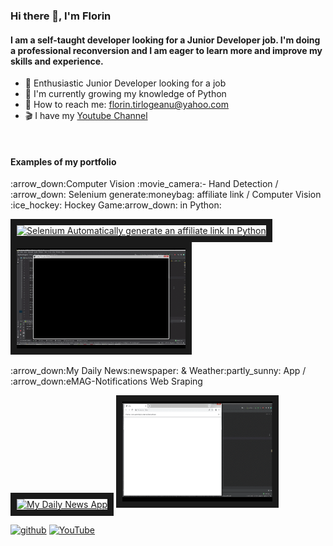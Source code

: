 ### Hi there 👋, I'm Florin
#### I am a self-taught developer looking for a Junior Developer job.   I'm doing a professional reconversion and I am eager to learn more and improve my skills and experience.

-  :eyes: Enthusiastic Junior Developer looking for a job
- 🌱 I'm currently growing my knowledge of Python
- 🤝 How to reach me: florin.tirlogeanu@yahoo.com 
- :clapper: I have my <a href="https://www.youtube.com/channel/UCTVESVE0yPiwvg-VbrLGLuw" target="_blank">Youtube Channel</a></p>&nbsp;</div><br /><p></p>

#### Examples of my portfolio
<p>:arrow_down:Computer Vision :movie_camera:- Hand Detection  /   :arrow_down:  Selenium generate:moneybag: affiliate link /   Computer Vision :ice_hockey: Hockey Game:arrow_down: in Python:</p>
<a href="https://github.com/FlorinTf/FruitsGame_Computer_Vision_Hands-Detection"
 width="270" height="160" border="10" /></a>
<a href="https://www.youtube.com/watch?v=p-9a95IC1lc
" target="_blank" rel="noopener noreferrer" ><img src="http://img.youtube.com/vi/p-9a95IC1lc/0.jpg" alt="Selenium Automatically generate an affiliate link In Python"
 width="270" height="160" border="10" /></a>
<a href="https://github.com/FlorinTf/Computer-Vision-Hockey-Game
" target="_blank" rel="noopener noreferrer" ><img src="https://github.com/FlorinTf/Computer-Vision-Hockey-Game/blob/main/Hockey%20Game%20-%20Computer%20Vision%20Python%20Hand%20Detection.gif"
 width="270" height="160" border="10" /></a>
 <p>:arrow_down:My Daily News:newspaper: & Weather:partly_sunny: App  / :arrow_down:eMAG-Notifications Web Sraping </p>
 <a href="https://github.com/FlorinTf/Daily_News-_Weather_App/blob/main/News%20App%20in%20Python%20Tkinter%20collect%20data%20from%20API%20news%2Cexchange%20rate%20and%20weather.gif
" target="_blank" rel="noopener noreferrer" ><img src="https://github.com/FlorinTf/Daily_News-_Weather_App/blob/main/News%20App%20in%20Python%20Tkinter%20collect%20data%20from%20API%20news%2Cexchange%20rate%20and%20weather.gif" alt="My Daily News App"
 width="270" height="160" border="10" /></a>
  <a href="https://github.com/FlorinTf/eMAG-Notifications/blob/main/eMAG%20WebScraping.gif
" target="_blank" rel="noopener noreferrer" ><img src="https://github.com/FlorinTf/eMAG-Notifications/blob/main/eMAG%20WebScraping.gif" alt="My Daily News App"
 width="240" height="160" border="10" /></a>
 

 
 

[<img src='https://cdn.jsdelivr.net/npm/simple-icons@3.0.1/icons/github.svg' alt='github' height='40'>](https://github.com/FlorinTf)  [<img src='https://cdn.jsdelivr.net/npm/simple-icons@3.0.1/icons/youtube.svg' alt='YouTube' height='40'>](https://www.youtube.com/channel/https://www.youtube.com/channel/UCTVESVE0yPiwvg-VbrLGLuw)  

